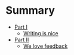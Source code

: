 # Summary

* [Part I](chapter-1/index.md)
  * [Writing is nice](chapter-1/article-1.md)
* [Part II](chapter-2/index.md)
  * [We love feedback](chapter-2/article-1.md)




